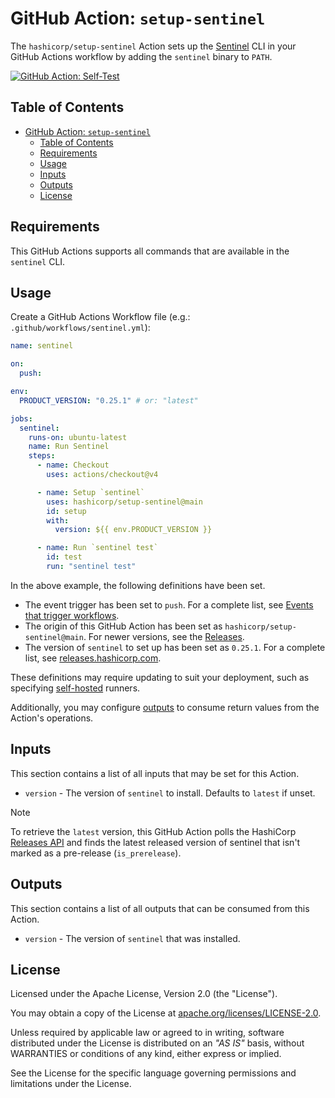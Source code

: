 # GitHub Action: `setup-sentinel`

The `hashicorp/setup-sentinel` Action sets up the [Sentinel](https://www.hashicorp.com/sentinel) CLI in your GitHub Actions workflow by adding the `sentinel` binary to `PATH`.

[![GitHub Action: Self-Test](https://github.com/hashicorp/setup-sentinel/actions/workflows/actions-self-test.yml/badge.svg?branch=main)](https://github.com/hashicorp/setup-sentinel/actions/workflows/actions-self-test.yml)

## Table of Contents

<!-- TOC -->
* [GitHub Action: `setup-sentinel`](#github-action-setup-sentinel)
  * [Table of Contents](#table-of-contents)
  * [Requirements](#requirements)
  * [Usage](#usage)
  * [Inputs](#inputs)
  * [Outputs](#outputs)
  * [License](#license)
<!-- TOC -->

## Requirements

This GitHub Actions supports all commands that are available in the `sentinel` CLI.

## Usage

Create a GitHub Actions Workflow file (e.g.: `.github/workflows/sentinel.yml`):

```yaml
name: sentinel

on:
  push:

env:
  PRODUCT_VERSION: "0.25.1" # or: "latest"

jobs:
  sentinel:
    runs-on: ubuntu-latest
    name: Run Sentinel
    steps:
      - name: Checkout
        uses: actions/checkout@v4

      - name: Setup `sentinel`
        uses: hashicorp/setup-sentinel@main
        id: setup
        with:
          version: ${{ env.PRODUCT_VERSION }}

      - name: Run `sentinel test`
        id: test
        run: "sentinel test"
```

In the above example, the following definitions have been set.

- The event trigger has been set to `push`. For a complete list, see [Events that trigger workflows](https://docs.github.com/en/actions/using-workflows/events-that-trigger-workflows).
- The origin of this GitHub Action has been set as `hashicorp/setup-sentinel@main`. For newer versions, see the [Releases](https://github.com/hashicorp/setup-sentinel/releases).
- The version of `sentinel` to set up has been set as `0.25.1`. For a complete list, see [releases.hashicorp.com](https://releases.hashicorp.com/sentinel/).

These definitions may require updating to suit your deployment, such as specifying [self-hosted](https://docs.github.com/en/actions/using-workflows/workflow-syntax-for-github-actions#choosing-self-hosted-runners) runners.

Additionally, you may configure [outputs](https://docs.github.com/en/actions/using-workflows/workflow-syntax-for-github-actions#example-defining-outputs-for-a-job) to consume return values from the Action's operations.

## Inputs

This section contains a list of all inputs that may be set for this Action.

- `version` - The version of `sentinel` to install. Defaults to `latest` if unset.

> [!NOTE]
> To retrieve the `latest` version, this GitHub Action polls the HashiCorp [Releases API](https://api.releases.hashicorp.com/v1/releases/sentinel) and finds the latest released version of sentinel that isn't marked as a pre-release (`is_prerelease`).

## Outputs

This section contains a list of all outputs that can be consumed from this Action.

- `version` -  The version of `sentinel` that was installed.

## License

Licensed under the Apache License, Version 2.0 (the "License").

You may obtain a copy of the License at [apache.org/licenses/LICENSE-2.0](http://www.apache.org/licenses/LICENSE-2.0).

Unless required by applicable law or agreed to in writing, software distributed under the License is distributed on an _"AS IS"_ basis, without WARRANTIES or conditions of any kind, either express or implied.

See the License for the specific language governing permissions and limitations under the License.
